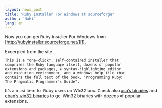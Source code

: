 ```yaml
---
layout: news_post
title: "Ruby Installer For Windows at sourceforge"
author: "NaHi"
lang: en
---
```


Now you can get Ruby Installer For Windows from
[http://rubyinstaller.sourceforge.net/][1].

Excerpted from the site.

    This is a "one-click", self-contained installer that
    comprises the Ruby language itself, dozens of popular
    extensions and packages, a syntax-highlighting editor
    and execution environment, and a Windows help file that
    contains the full text of the book, "Programming Ruby:
    The Pragmatic Programmer's Guide".

It’s a must item for Ruby users on Win32 box. Check also
[usa’s binaries][2] and [eban’s win32 binaries][3] to get
Win32 binaries with dozens of popular extensions.



[1]: http://rubyinstaller.sourceforge.net/
[2]: http://www.dm4lab.to/~usa/ruby/index_en.html#download
[3]: http://www.ruby-lang.org/~eban/ruby/binaries/
